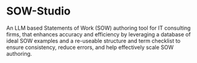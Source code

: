 # SOW-Studio
An LLM based Statements of Work (SOW) authoring tool for IT consulting firms, that enhances accuracy and efficiency by leveraging a database of ideal SOW examples and a re-useable structure and term checklist to ensure consistency, reduce errors, and help effectively scale SOW authoring.
